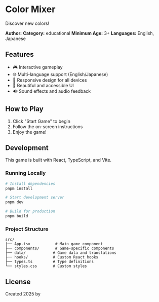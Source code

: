 # Color Mixer

Discover new colors!

**Author:**
**Category:** educational
**Minimum Age:** 3+
**Languages:** English, Japanese

## Features

- 🎮 Interactive gameplay
- 🌐 Multi-language support (English/Japanese)
- 📱 Responsive design for all devices
- 🎨 Beautiful and accessible UI
- 🔊 Sound effects and audio feedback

## How to Play

1. Click "Start Game" to begin
2. Follow the on-screen instructions
3. Enjoy the game!

## Development

This game is built with React, TypeScript, and Vite.

### Running Locally

```bash
# Install dependencies
pnpm install

# Start development server
pnpm dev

# Build for production
pnpm build
```

### Project Structure

```
src/
├── App.tsx           # Main game component
├── components/       # Game-specific components
├── data/            # Game data and translations
├── hooks/           # Custom React hooks
├── types.ts         # Type definitions
└── styles.css       # Custom styles
```

## License

Created 2025 by
